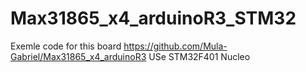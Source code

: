 # Max31865_x4_arduinoR3_STM32
Exemle code for this board https://github.com/Mula-Gabriel/Max31865_x4_arduinoR3
USe STM32F401 Nucleo
